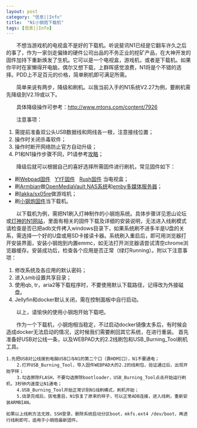 ```yaml
---
layout: post
category: "信息||Info"
title:  "N1小钢炮下载机"
tags: [信息||Info]
---
```

<p style="text-indent:2em;">
	<span>不想当游戏机的电视盒不是好的下载机。听说斐讯N1已经是它翻车许久之后的事了，作为一家剑走偏锋的硬件公司出品的不务正业的挖矿产品，在大神开发的固件加持下重新焕发了生机。它可以是一个电视盒，游戏机，或者是下载机。如果你平时在家懒得开电脑，偶尔又想下载，上群晖感觉浪费，N1将是个不错的选择。PDD上不足百元的价格，简单刷机即可满足所需。</span> 
</p>
<p style="text-indent:2em;">
	简单来说有两步，降级和刷机。以我当前入手的N1系统V2.27为例，要刷机需先降级到V2.19或以下。
</p>
<p style="text-indent:2em;">
	具体降级操作可参考：<a href="http://www.mtons.com/content/7926">http://www.mtons.com/content/7926</a> 
</p>
<p style="text-indent:2em;">
	注意事项：
</p>
<ol>
	<li>
		需提前准备双公头USB数据线和网线各一根，注意接线位置；
	</li>
	<li>
		操作时关闭杀毒软件；
	</li>
	<li>
		操作时断开网络防止官方自动升级；
	</li>
	<li>
		P1和N1操作步骤不同，P1请参考<a href="https://www.right.com.cn/forum/forum.php?mod=viewthread&amp;tid=522422&amp;extra=page%3D2%26filter%3Dtypeid%26typeid%3D21" target="_blank">攻略</a>；
	</li>
</ol>
<p style="text-indent:2em;">
	降级后就可以根据自己的喜好选择所需固件进行刷机，常见固件如下：
</p>
<ul>
	<li>
		刷<a href="https://right.com.cn/forum/forum.php?mod=viewthread&amp;tid=338759" target="_blank">Webpad固件</a> &nbsp; <a href="http://www.yyfrom.com/cms/index.html" target="_blank">YYF固件</a> &nbsp; <a href="https://www.right.com.cn/forum/thread-315889-1-1.html" target="_blank">Rush固件</a> 当电视盒；
	</li>
	<li>
		刷<a href="https://www.right.com.cn/forum/thread-335609-1-1.html">Armbian</a>做<a href="https://www.right.com.cn/FORUM/forum.php?mod=viewthread&amp;tid=342164">OpenMediaVault NAS系统</a>和<a href="https://www.right.com.cn/FORUM/forum.php?mod=viewthread&amp;tid=351028">emby多媒体服务器</a>；
	</li>
	<li>
		刷<a href="https://www.right.com.cn/forum/forum.php?mod=viewthread&amp;tid=331363">lakka/sx05re</a>做游戏机；
	</li>
	<li>
		刷<a href="https://www.right.com.cn/forum/thread-324404-1-1.html">小钢炮固件</a>当下载机。
	</li>
</ul>
<p style="text-indent:2em;">
	以下载机为例，需把N1刷入灯神制作的小钢炮系统。具体步骤详见恩山论坛或<a href="http://rom.nanodm.net/N1/" target="_blank">灯神的N1网站</a>，里面有相关的固件下载及详细的安装说明，无法进入线刷模式请检查是否已把adb文件拷入windows目录下，如果系统刷不进多半是U盘的关系，需选择一个好的U盘或用SD卡接读卡器。系统刷入重启后，即可用浏览器打开安装界面，安装小钢炮到内置emmc，如无法打开浏览器请尝试清空chrome浏览器缓存。安装成功后，检查各个应用是否正常（绿灯Running）。附以下注意事项：
</p>
<ol>
	<li>
		修改系统及各应用的默认密码；
	</li>
	<li>
		进入smb设置共享目录；
	</li>
	<li>
		使用qb, tr，aria2等下载程序时，不要使用默认下载路径，记得改为外接磁盘。
	</li>
	<li>
		Jellyfin和docker默认关闭，需在控制面板中自行启动。
	</li>
</ol>
<p style="text-indent:2em;">
	以上，请愉快的使用小钢炮开始下载吧。
</p>
<p style="text-indent:2em;">
作为一个下载机，小钢炮相当稳定，不过启动docker镜像太多后，有时候会造成docker无法启动的情况，这时候我们需要刷回其它系统，在进行重装。    
	首先准备好USB对公线一条，以及WEBPAD大的2.2线刷包和USB_Burning_Tool刷机工具。    
	
	1.先把USB对公线接到电脑USB口与N1的第二个口（靠HDMI口），N1不要通电；    
        2.打开USB_Burning_Tool，导入固件WEBPAD大的2.2的线刷包，验证通过后，出现开始字样；
        3.勾选擦除FLASH，不要勾选擦除bootloader，USB_Burning_Tool点击开始运行刷机，3秒钟内速度让N1通电；
        4.USB_Burning_Tool开始正常识别N1线刷模式，刷机开始；    
        5.烧录完成后，拔电重启，N1恢复了原来的样子，可以正常ADB连接，进入线刷，重新安装ARMBIAN。    
	
	如果以上线刷方法无效，SSH登录，删除系统启动分区boot，mkfs.ext4 /dev/boot，再进行线刷即可，适用于小钢炮最新固件。
</p>
